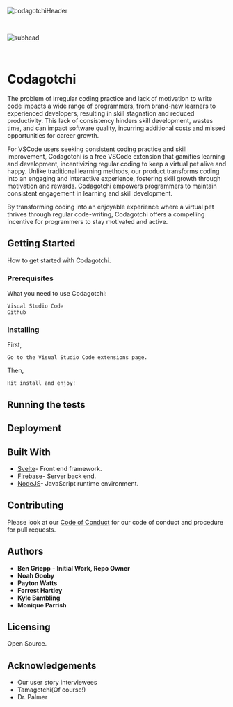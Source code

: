 ![codagotchiHeader](https://github.com/kitgore/codagotchi/assets/116697167/ec4fa4ac-e5c0-4bf9-83ab-34d0a3dd8c02)

<br/>

![subhead](https://github.com/kitgore/codagotchi/assets/116697167/848ae79c-6843-4810-9b97-4f9293cec6cc)

<br/>

# Codagotchi
The problem of irregular coding practice and lack of motivation to write code impacts a wide range of programmers, from brand-new learners to experienced developers, resulting in skill stagnation and reduced productivity. This lack of consistency hinders skill development, wastes time, and can impact software quality, incurring additional costs and missed opportunities for career growth. 

For VSCode users seeking consistent coding practice and skill improvement, Codagotchi is a free VSCode extension that gamifies learning and development, incentivizing regular coding to keep a virtual pet alive and happy. Unlike traditional learning methods, our product transforms coding into an engaging and interactive experience, fostering skill growth through motivation and rewards. Codagotchi empowers programmers to maintain consistent engagement in learning and skill development.

By transforming coding into an enjoyable experience where a virtual pet thrives through regular code-writing, Codagotchi offers a compelling incentive for programmers to stay motivated and active.
## Getting Started
How to get started with Codagotchi.
### Prerequisites
What you need to use Codagotchi:
```
Visual Studio Code
Github
```
### Installing
First,
```
Go to the Visual Studio Code extensions page.
```
Then,
```
Hit install and enjoy!
```
## Running the tests

## Deployment

## Built With
* [Svelte](https://svelte.dev/)- Front end framework.
* [Firebase](https://firebase.google.com/)- Server back end.
* [NodeJS](https://nodejs.org/en)- JavaScript runtime environment.

## Contributing
Please look at our [Code of Conduct](contributing.md) for our code of conduct and procedure for pull requests.

## Authors
* **Ben Griepp** - **Initial Work, Repo Owner**
* **Noah Gooby**
* **Payton Watts**
* **Forrest Hartley**
* **Kyle Bambling**
* **Monique Parrish**

## Licensing
Open Source.
## Acknowledgements
* Our user story interviewees
* Tamagotchi(Of course!)
* Dr. Palmer

